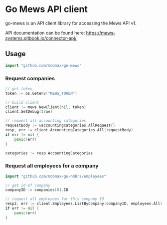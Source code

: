 # Go Mews API client

go-mews is an API client library for accessing the Mews API v1.

API documentation can be found here:
https://mews-systems.gitbook.io/connector-api/

## Usage

``` go
import "github.com/mobmax/go-mews"
```

### Request companies

``` go
// get token
token := os.Getenv("MEWS_TOKEN")

// build client
client := mews.NewClient(nil, token)
client.SetDebug(true)

// request all accounting categories
requestBody := &accountingcategories.AllRequest{}
resp, err := client.AccountingCategories.All(requestBody)
if err != nil {
	panic(err)
}

categories := resp.AccountingCategories
```

### Request all employees for a company

``` go
import "github.com/mobmax/go-nmbrs/employees"

// get id of company
companyID := companies[0].ID

// request all employees for this company ID
resp2, err := client.Employees.ListByCompany(companyID, employees.All)
if err != nil {
	panic(err)
}
```

